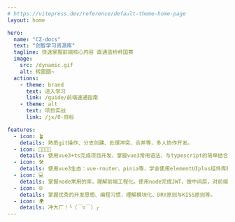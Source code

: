 ```yaml
---
# https://vitepress.dev/reference/default-theme-home-page
layout: home

hero:
  name: "CZ-docs"
  text: "创智学习资源库"
  tagline: 快速掌握前端核心内容 直通蓝桥杯国赛
  image:
    src: /dynamic.gif
    alt: 转圈圈~
  actions:
    - theme: brand
      text: 进入学习
      link: /guide/前端速通指南
    - theme: alt
      text: 项目实战
      link: /jx/0-目标

features:
  - icon: 🪴
    details: 熟悉git操作、分支创建、处理冲突、合并等，多人协作开发。
  - icon: 👨‍👩‍👧‍👦
    details: 使用vue3+ts完成项目开发，掌握vue3常用语法、与typescript的简单结合、学会组件化开发的思想。
  - icon: 🛠️
    details: 使用vue3生态：vue-router、pinia等，学会使用elementUIplus组件库构建各种常用页面布局。
  - icon: 💻
    details: 掌握node常用的库，理解前端工程化。使用node完成JWT，做中间层，对前端请求做拦截。
  - icon: 🌐
    details: 掌握优秀的开发思想、编程习惯，理解模块化、DRY原则与KISS原则等。
  - icon: 🌍
    details: 冲大厂！╰（￣▽￣）╭
---
```



<script setup>
if (!window.created && document.body.clientWidth >= 750) {
    createImage();
}
window.created = true;


function createImage() {
//     const img = document.createElement('img');
//     img.src = '/dls.jpg';
// // const el = document.querySelector('.content-body');
// // const { width, right } = el ? el.getBoundingClientRect() : { width: 0, right: 50 };
// // const pos = right - width;


//     Object.assign(img.style, {
//         position: 'fixed',
//         bottom: '0px',
//         right: '20px',
//         width: '100px',
//         height: 'auto',
//         zIndex: '10000',
//         transform: 'rotateY(180deg)'
//     });
//     document.body.appendChild(img);
}


const authorMap = {
    'course': 'Huanxiaomang',
    'jx': 'Huanxiaomang hakurei77',
    '3-vue3': 'hakurei77',

}


const default_author = 'Huanxiaomang';

const _historyWrap = function (type) {
    const orig = history[type];
    const e = new Event(type);
    return function () {
        const rv = orig.apply(this, arguments);
        e.arguments = arguments;
        window.dispatchEvent(e);
        return rv;
    };
};
history.pushState = _historyWrap('pushState');
history.replaceState = _historyWrap('replaceState');

window.addEventListener('pushState', function (e) {
    handleRouteChange();

});

window.addEventListener('replaceState', function (e) {
    handleRouteChange();

});

window.addEventListener('popstate', function (event) {
    // 处理路由变化
    handleRouteChange();
});


// 初始化页面时的路由处理
handleRouteChange();

// 处理路由变化的函数
function handleRouteChange() {
    // 获取当前路由
    let currentRoute = window.location.href;
    for (const key in authorMap) {
        if (currentRoute.includes(key)) {
            setAuthorText(authorMap[key]);
        } else {
            setAuthorText(default_author);
        }
    }


}

function setAuthorText(text) {
    const btn = document.querySelector('.edit-link-button');

    if (btn) {
        btn.innerText = `作者：${text}`;
    }
}


</script>
